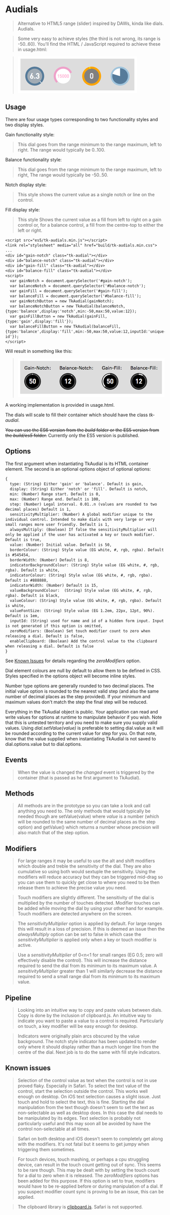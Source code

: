 # Audials

> Alternative to HTML5 range (slider) inspired by DAWs, kinda like dials. Audials.

> Some very easy to achieve styles (the third is not wrong, its range is -50..60). You'll find the HTML / JavaScript required to achieve these in usage.html:

> ![Audials Styles](styles.png?raw=true "Audials Styles")

## Usage

There are four usage types corresponding to two functionality styles and two display styles.

Gain functionality style:
> This dial goes from the range minimum to the range maximum, left to right. The range would typically be 0..100.

Balance functionality style:
> This dial goes from the range minimum to the range maximum, left to right, The range would typically be -50..50.

Notch display style:
> This style shows the current value as a single notch or line on the control.

Fill display style:
> This style Shows the current value as a fill from left to right on a gain control or, for a balance control, a fill from the centre-top to either the left or right.

```
<script src="es5/tk-audials.min.js"></script>
<link rel="stylesheet" media="all" href="build/tk-audials.min.css">
...
<div id="gain-notch" class="tk-audial"></div>
<div id="balance-notch" class="tk-audial"></div>
<div id="gain-fill" class="tk-audial"></div>
<div id="balance-fill" class="tk-audial"></div>
<script>
  var gainNotch = document.querySelector('#gain-notch');
  var balanceNotch = document.querySelector('#balance-notch');
  var gainFill = document.querySelector('#gain-fill');
  var balanceFill = document.querySelector('#balance-fill');
  var gainNotchButton = new TkAudial(gainNotch);
  var balanceNotchButton = new TkAudial(balanceNotch, {type:'balance',display:'notch',min:-50,max:50,value:12});
  var gainFillButton = new TkAudial(gainFill, {type:'gain',display:'fill'});
  var balanceFillButton = new TkAudial(balanceFill, {type:'balance',display:'fill',min:-50,max:50,value:12,inputId:'unique-id'});
</script>
```

Will result in something like this:
> ![Audials Layout](audials.png?raw=true "Audials Layout")

A working implementation is provided in usage.html.

The dials will scale to fill their container which should have the class *tk-audial*.

~~You can use the ES6 version from the *build* folder or the ES5 version from the *build/es5* folder.~~
Currently only the ES5 version is published.

## Options

The first argument when instantiating TkAudial is its HTML container element. The second is an optional options object of optional options:
```
{
  type: (String) Either 'gain' or 'balance'. Default is gain,
  display: (String) Either 'notch' or 'fill'. Default is notch,
  min: (Number) Range start. Default is 0,
  max: (Number) Range end. Default is 100,
  step: (Number) Legal interval. 0.01..n (values are rounded to two decimal places) Default is 1,
  sensitivityMultiplier: (Number) A global modifier unique to the individual control. Intended to make dials with very large or very small ranges more user friendly. Default is 1,
  alwaysMultiply: (Boolean) If false the sensitivityMultiplier will only be applied if the user has activated a key or touch modifier. Default is true,
  value: (Number) Initial value. Default is 50,
  borderColour: (String) Style value (EG white, #, rgb, rgba). Default is #545454,
  borderWidth: (Number) Default is 8,
  indicatorBackgroundColour: (String) Style value (EG white, #, rgb, rgba). Default is white,
  indicatorColour: (String) Style value (EG white, #, rgb, rgba). Default is #888888,
  indicatorWidth: (Number) Default is 15,
  valueBackgroundColour:  (String) Style value (EG white, #, rgb, rgba). Default is black,
  valueColour: (String) Style value (EG white, #, rgb, rgba). Default is white,
  valueFontSize: (String) Style value (EG 1.2em, 22px, 12pt, 90%). Default is 1em,
  inputId: (String) used for name and id of a hidden form input. Input is not generated if this option is omitted,
  zeroModifiers: (Boolean) Set touch modifier count to zero when releasing a dial. Default is false,
  enableClipboard: (Boolean) Add the control value to the clipboard when releasing a dial. Default is false
}
```
See [Known Issues](#known-issues) for details regarding the *zeroModifiers* option.

Dial element colours are null by default to allow them to be defined in CSS. Styles specified in the options object will become inline styles.

Number type options are generally rounded to two decimal places. The initial value option is rounded to the nearest valid step (and also the same number of decimal places as the step provided). If your minimum and maximum values don't match the step the final step will be reduced.

Everything in the TkAudial object is public. Your application can read and write values for options at runtime to manipulate behavior if you wish. Note that this is untested territory and you need to make sure you supply valid values. Using *dial.setValue(value)* is preferable to setting dial.value as it will be rounded according to the current value for step for you. On that note, know that the value supplied when instantiating TkAudial is not saved to dial.options.value but to dial.options.

## Events

> When the value is changed the *changed* event is triggered by the container (that is passed as he first argument to TkAudial).

## Methods

> All methods are in the prototype so you can take a look and call anything you need to. The only methods that would typically be needed though are setValue(value) where *value* is a number (which will be rounded to the same number of decimal places as the step option) and getValue() which returns a number whose precision will also match that of the step option.

## Modifiers

> For large ranges it may be useful to use the alt and shift modifiers which double and treble the sensitivity of the dial. They are also cumulative so using both would sextuple the sensitivity. Using the modifiers will reduce accuracy but they can be triggered mid-drag so you can use them to quickly get close to where you need to be then release them to achieve the precise value you need.

<!-- -->

> Touch modifiers are slightly different. The sensitivity of the dial is multiplied by the number of touches detected. Modifier touches can be added while moving the dial by using your other hand for example. Touch modifiers are detected anywhere on the screen.

<!-- -->

> The *sensitivityMultiplier* option is applied by default. For large ranges this will result in a loss of precision. If this is deemed an issue then the *alwaysMultiply* option can be set to false in which case the *sensitivityMultiplier* is applied only when a key or touch modifier is active.

<!-- -->

> Use a *sensitivityMultiplier* of 0<n<1 for small ranges (EG 0.5; zero will effectively disable the control). This will increase the distance required to send the dial from its minimum to its maximum value. A *sensitivityMultiplier* greater than 1 will similarly decrease the distance required to send a small range dial from its minimum to its maximum value.

## Pipeline

> Looking into an intuitive way to copy and paste values between dials. Copy is done by the inclusion of clipboard.js. An intuitive way to indicate you want to paste a value to a control is required. Particularly on touch, a key modifier will be easy enough for desktop.

<!-- -->

> Indicators were originally plain arcs obscured by the value background. The notch style indicator has been updated to render only where it should display rather than a much longer line from the centre of the dial. Next job is to do the same with fill style indicators.

## Known issues

> Selection of the control value as text when the control is not in use proved flaky. Especially in Safari. To select the text value of the control, start the selection outside the control. This works well enough on desktop. On iOS text selection causes a slight issue. Just touch and hold to select the text, this is fine. Starting the dial manipulation from the text though doesn't seem to set the text as non-selectable as well as desktop does. In this case the dial needs to be manipulated by its edges. Text selection is probably not particularly useful and this may soon all be avoided by have the control non-selectable at all times.

<!-- -->

> Safari on both desktop and iOS doesn't seem to completely get along with the modifiers. It's not fatal but it seems to get jumpy when triggering them sometimes.

<!-- -->

> For touch devices, touch mashing, or perhaps a cpu struggling device, can result in the touch count getting out of sync. This seems to be rare though. This may be dealt with by setting the touch count for a dial to zero when it is released. The *zeroModifiers* options has been added for this purpose. If this option is set to true, modifiers would have to be re-applied before or during manipulation of a dial. If you suspect modifier count sync is proving to be an issue, this can be applied.

<!-- -->

> The clipboard library is [clipboard.js](https://zenorocha.github.io/clipboard.js/). Safari is not supported.
